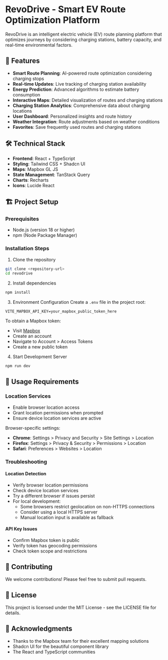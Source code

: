 
# RevoDrive - Smart EV Route Optimization Platform

RevoDrive is an intelligent electric vehicle (EV) route planning platform that optimizes journeys by considering charging stations, battery capacity, and real-time environmental factors.

## 🚀 Features

- **Smart Route Planning**: AI-powered route optimization considering charging stops
- **Real-time Updates**: Live tracking of charging station availability
- **Energy Prediction**: Advanced algorithms to estimate battery consumption
- **Interactive Maps**: Detailed visualization of routes and charging stations
- **Charging Station Analytics**: Comprehensive data about charging locations
- **User Dashboard**: Personalized insights and route history
- **Weather Integration**: Route adjustments based on weather conditions
- **Favorites**: Save frequently used routes and charging stations

## 🛠️ Technical Stack

- **Frontend**: React + TypeScript
- **Styling**: Tailwind CSS + Shadcn UI
- **Maps**: Mapbox GL JS
- **State Management**: TanStack Query
- **Charts**: Recharts
- **Icons**: Lucide React

## 🏗️ Project Setup

### Prerequisites
- Node.js (version 18 or higher)
- npm (Node Package Manager)

### Installation Steps

1. Clone the repository
```sh
git clone <repository-url>
cd revodrive
```

2. Install dependencies
```sh
npm install
```

3. Environment Configuration
Create a `.env` file in the project root:
```env
VITE_MAPBOX_API_KEY=your_mapbox_public_token_here
```

To obtain a Mapbox token:
- Visit [Mapbox](https://mapbox.com/)
- Create an account
- Navigate to Account > Access Tokens
- Create a new public token

4. Start Development Server
```sh
npm run dev
```

## 📱 Usage Requirements

### Location Services
- Enable browser location access
- Grant location permissions when prompted
- Ensure device location services are active

Browser-specific settings:
- **Chrome**: Settings > Privacy and Security > Site Settings > Location
- **Firefox**: Settings > Privacy & Security > Permissions > Location
- **Safari**: Preferences > Websites > Location

### Troubleshooting

#### Location Detection
- Verify browser location permissions
- Check device location services
- Try a different browser if issues persist
- For local development:
  - Some browsers restrict geolocation on non-HTTPS connections
  - Consider using a local HTTPS server
  - Manual location input is available as fallback

#### API Key Issues
- Confirm Mapbox token is public
- Verify token has geocoding permissions
- Check token scope and restrictions

## 🤝 Contributing

We welcome contributions! Please feel free to submit pull requests.

## 📄 License

This project is licensed under the MIT License - see the LICENSE file for details.

## 🌟 Acknowledgments

- Thanks to the Mapbox team for their excellent mapping solutions
- Shadcn UI for the beautiful component library
- The React and TypeScript communities

